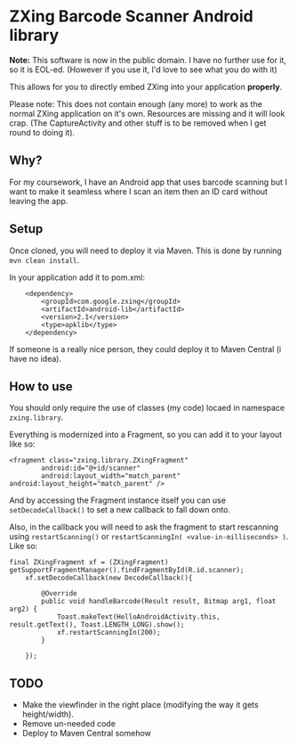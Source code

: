 # ZXing Barcode Scanner Android library

**Note:** This software is now in the public domain. I have no further use for it, so it is EOL-ed. (However if you use it, I'd love to see what you do with it)

This allows for you to directly embed ZXing into your application **properly**.

Please note: This does not contain enough (any more) to work as the normal ZXing application on it's own. Resources are missing and it will look crap. (The CaptureActivity and other stuff is to be removed when I get round to doing it).

## Why?

For my coursework, I have an Android app that uses barcode scanning but I want to make it seamless where I scan an item then an ID card without leaving the app.

## Setup

Once cloned, you will need to deploy it via Maven. This is done by running `mvn clean install`.

In your application add it to pom.xml:

        <dependency>
            <groupId>com.google.zxing</groupId>
            <artifactId>android-lib</artifactId>
            <version>2.1</version>
            <type>apklib</type>
        </dependency>

If someone is a really nice person, they could deploy it to Maven Central (i have no idea).

## How to use

You should only require the use of classes (my code) locaed in namespace `zxing.library`.

Everything is modernized into a Fragment, so you can add it to your layout like so:

	<fragment class="zxing.library.ZXingFragment"
            android:id="@+id/scanner"
            android:layout_width="match_parent" android:layout_height="match_parent" />

And by accessing the Fragment instance itself you can use `setDecodeCallback()` to set a new callback to fall down onto.

Also, in the callback you will need to ask the fragment to start rescanning using `restartScanning()` or `restartScanningIn( <value-in-milliseconds> )`. Like so:

	final ZXingFragment xf = (ZXingFragment) getSupportFragmentManager().findFragmentById(R.id.scanner);
        xf.setDecodeCallback(new DecodeCallback(){

			@Override
			public void handleBarcode(Result result, Bitmap arg1, float arg2) {
				Toast.makeText(HelloAndroidActivity.this, result.getText(), Toast.LENGTH_LONG).show();
				xf.restartScanningIn(200);
			}
        	
        });

## TODO

* Make the viewfinder in the right place (modifying the way it gets height/width).
* Remove un-needed code
* Deploy to Maven Central somehow
